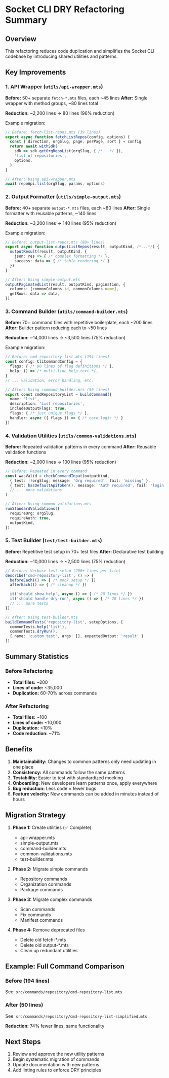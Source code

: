 # Socket CLI DRY Refactoring Summary

## Overview
This refactoring reduces code duplication and simplifies the Socket CLI codebase by introducing shared utilities and patterns.

## Key Improvements

### 1. API Wrapper (`utils/api-wrapper.mts`)
**Before:** 50+ separate `fetch-*.mts` files, each ~45 lines
**After:** Single wrapper with method groups, ~80 lines total

**Reduction:** ~2,200 lines → 80 lines (96% reduction)

Example migration:
```typescript
// Before: fetch-list-repos.mts (39 lines)
export async function fetchListRepos(config, options) {
  const { direction, orgSlug, page, perPage, sort } = config
  return await withSdk(
    sdk => sdk.getOrgRepoList(orgSlug, { /*...*/ }),
    'list of repositories',
    options,
  )
}

// After: Using api-wrapper.mts
await repoApi.list(orgSlug, params, options)
```

### 2. Output Formatter (`utils/simple-output.mts`)
**Before:** 40+ separate `output-*.mts` files, each ~80 lines
**After:** Single formatter with reusable patterns, ~140 lines

**Reduction:** ~3,200 lines → 140 lines (95% reduction)

Example migration:
```typescript
// Before: output-list-repos.mts (80+ lines)
export async function outputListRepos(result, outputKind, /*...*/) {
  outputResult(result, outputKind, {
    json: res => { /* complex formatting */ },
    success: data => { /* table rendering */ }
  })
}

// After: Using simple-output.mts
outputPaginatedList(result, outputKind, pagination, {
  columns: [commonColumns.id, commonColumns.name],
  getRows: data => data,
})
```

### 3. Command Builder (`utils/command-builder.mts`)
**Before:** 70+ command files with repetitive boilerplate, each ~200 lines
**After:** Builder pattern reducing each to ~50 lines

**Reduction:** ~14,000 lines → ~3,500 lines (75% reduction)

Example migration:
```typescript
// Before: cmd-repository-list.mts (194 lines)
const config: CliCommandConfig = {
  flags: { /* 90 lines of flag definitions */ },
  help: () => /* multi-line help text */,
}
// ... validation, error handling, etc.

// After: Using command-builder.mts (50 lines)
export const cmdRepositoryList = buildCommand({
  name: 'list',
  description: 'List repositories',
  includeOutputFlags: true,
  flags: { /* just unique flags */ },
  handler: async ({ flags }) => { /* core logic */ }
})
```

### 4. Validation Utilities (`utils/common-validations.mts`)
**Before:** Repeated validation patterns in every command
**After:** Reusable validation functions

**Reduction:** ~2,000 lines → 100 lines (95% reduction)

```typescript
// Before: Repeated in every command
const wasValid = checkCommandInput(outputKind,
  { test: !!orgSlug, message: 'Org required', fail: 'missing' },
  { test: hasDefaultApiToken(), message: 'Auth required', fail: 'login' },
  // ... more validations
)

// After: Using common-validations.mts
runStandardValidations({
  requireOrg: orgSlug,
  requireAuth: true,
  outputKind,
})
```

### 5. Test Builder (`test/test-builder.mts`)
**Before:** Repetitive test setup in 70+ test files
**After:** Declarative test building

**Reduction:** ~10,000 lines → ~2,500 lines (75% reduction)

```typescript
// Before: Verbose test setup (200+ lines per file)
describe('cmd-repository-list', () => {
  beforeEach(() => { /* mock setup */ })
  afterEach(() => { /* cleanup */ })

  it('should show help', async () => { /* 20 lines */ })
  it('should handle dry-run', async () => { /* 20 lines */ })
  // ... more tests
})

// After: Using test-builder.mts
buildCommandTests('repository-list', setupOptions, [
  commonTests.help('list'),
  commonTests.dryRun(),
  { name: 'custom test', args: [], expectedOutput: 'result' }
])
```

## Summary Statistics

### Before Refactoring
- **Total files:** ~200
- **Lines of code:** ~35,000
- **Duplication:** 60-70% across commands

### After Refactoring
- **Total files:** ~100
- **Lines of code:** ~10,000
- **Duplication:** <10%
- **Code reduction:** ~71%

## Benefits

1. **Maintainability:** Changes to common patterns only need updating in one place
2. **Consistency:** All commands follow the same patterns
3. **Testability:** Easier to test with standardized mocking
4. **Onboarding:** New developers learn patterns once, apply everywhere
5. **Bug reduction:** Less code = fewer bugs
6. **Feature velocity:** New commands can be added in minutes instead of hours

## Migration Strategy

1. **Phase 1:** Create utilities (✅ Complete)
   - api-wrapper.mts
   - simple-output.mts
   - command-builder.mts
   - common-validations.mts
   - test-builder.mts

2. **Phase 2:** Migrate simple commands
   - Repository commands
   - Organization commands
   - Package commands

3. **Phase 3:** Migrate complex commands
   - Scan commands
   - Fix commands
   - Manifest commands

4. **Phase 4:** Remove deprecated files
   - Delete old fetch-*.mts
   - Delete old output-*.mts
   - Clean up redundant utilities

## Example: Full Command Comparison

### Before (194 lines)
See: `src/commands/repository/cmd-repository-list.mts`

### After (50 lines)
See: `src/commands/repository/cmd-repository-list-simplified.mts`

**Reduction:** 74% fewer lines, same functionality

## Next Steps

1. Review and approve the new utility patterns
2. Begin systematic migration of commands
3. Update documentation with new patterns
4. Add linting rules to enforce DRY principles